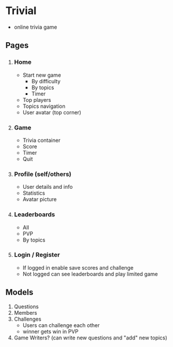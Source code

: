# Trivial
* online trivia game

## Pages
1. ### Home 
    - Start new game
        * By difficulty
        * By topics
        * Timer
    - Top players 
    - Topics navigation
    - User avatar (top corner)

2. ### Game
    - Trivia container
    - Score
    - Timer
    - Quit

3. ### Profile (self/others)
    - User details and info
    - Statistics
    - Avatar picture

4. ### Leaderboards
    - All 
    - PVP
    - By topics

5. ### Login / Register
    - If logged in enable save scores and challenge
    - Not logged can see leaderboards and play limited game


## Models
1. Questions
2. Members
3. Challenges 
    - Users can challenge each other
    - winner gets win in PVP
3. Game Writers? (can write new questions and "add" new topics)
    